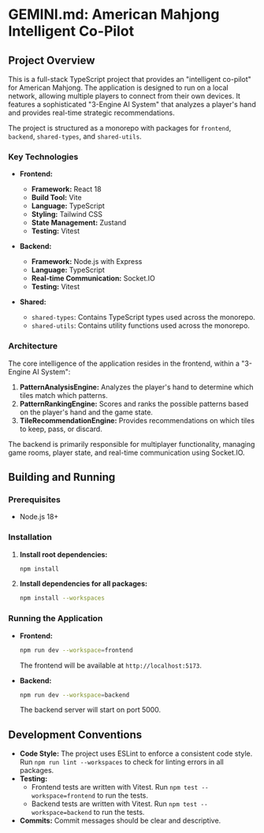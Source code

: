 # GEMINI.md: American Mahjong Intelligent Co-Pilot

## Project Overview

This is a full-stack TypeScript project that provides an "intelligent co-pilot" for American Mahjong. The application is designed to run on a local network, allowing multiple players to connect from their own devices. It features a sophisticated "3-Engine AI System" that analyzes a player's hand and provides real-time strategic recommendations.

The project is structured as a monorepo with packages for `frontend`, `backend`, `shared-types`, and `shared-utils`.

### Key Technologies

*   **Frontend:**
    *   **Framework:** React 18
    *   **Build Tool:** Vite
    *   **Language:** TypeScript
    *   **Styling:** Tailwind CSS
    *   **State Management:** Zustand
    *   **Testing:** Vitest

*   **Backend:**
    *   **Framework:** Node.js with Express
    *   **Language:** TypeScript
    *   **Real-time Communication:** Socket.IO
    *   **Testing:** Vitest

*   **Shared:**
    *   `shared-types`: Contains TypeScript types used across the monorepo.
    *   `shared-utils`: Contains utility functions used across the monorepo.

### Architecture

The core intelligence of the application resides in the frontend, within a "3-Engine AI System":

1.  **PatternAnalysisEngine:** Analyzes the player's hand to determine which tiles match which patterns.
2.  **PatternRankingEngine:** Scores and ranks the possible patterns based on the player's hand and the game state.
3.  **TileRecommendationEngine:** Provides recommendations on which tiles to keep, pass, or discard.

The backend is primarily responsible for multiplayer functionality, managing game rooms, player state, and real-time communication using Socket.IO.

## Building and Running

### Prerequisites

*   Node.js 18+

### Installation

1.  **Install root dependencies:**
    ```bash
    npm install
    ```
2.  **Install dependencies for all packages:**
    ```bash
    npm install --workspaces
    ```

### Running the Application

*   **Frontend:**
    ```bash
    npm run dev --workspace=frontend
    ```
    The frontend will be available at `http://localhost:5173`.

*   **Backend:**
    ```bash
    npm run dev --workspace=backend
    ```
    The backend server will start on port 5000.

## Development Conventions

*   **Code Style:** The project uses ESLint to enforce a consistent code style. Run `npm run lint --workspaces` to check for linting errors in all packages.
*   **Testing:**
    *   Frontend tests are written with Vitest. Run `npm test --workspace=frontend` to run the tests.
    *   Backend tests are written with Vitest. Run `npm test --workspace=backend` to run the tests.
*   **Commits:** Commit messages should be clear and descriptive.
